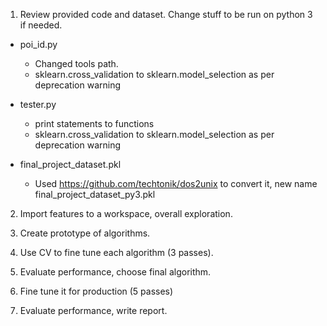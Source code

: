 1. Review provided code and dataset. Change stuff to be run on python 3 if needed.

* poi_id.py
    + Changed tools path.
    + sklearn.cross_validation to sklearn.model_selection as per deprecation warning

* tester.py
    + print statements to functions
    + sklearn.cross_validation to sklearn.model_selection as per deprecation warning

* final_project_dataset.pkl
    + Used https://github.com/techtonik/dos2unix to convert it, new name final_project_dataset_py3.pkl


2. Import features to a workspace, overall exploration.

3. Create prototype of algorithms.

4. Use CV to fine tune each algorithm (3 passes).

5. Evaluate performance, choose final algorithm.

6. Fine tune it for production (5 passes)

7. Evaluate performance, write report.